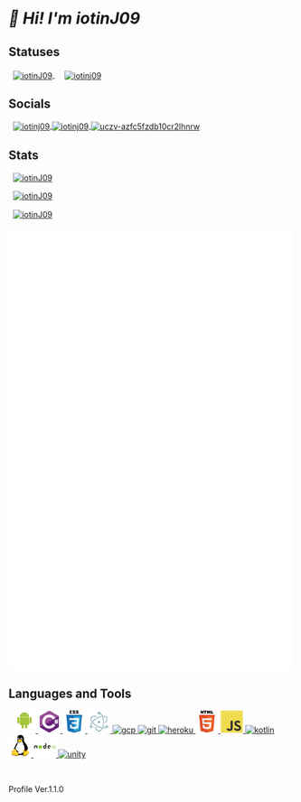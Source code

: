 <h1 align="left" >
  <b> <i>
    👋 Hi! I'm iotinJ09
  </i> </b>
</h1>

<p align="left">
  <h2>
    Statuses
  </h2>
</p>
<p align="left">
  &nbsp;
  <a href="https://github.com/iotinJ09">
    <img src="https://komarev.com/ghpvc/?username=iotinj09&label=Profile%20views&color=0e75b6&style=social" alt="iotinJ09" align="center">
  </a>
  　
  <a href="https://github.com/iotinJ09">
    <img src="https://img.shields.io/github/followers/iotinJ09?label=follow&logo=github&style=flat" alt="iotinj09" align="center" />
  </a>
</p>

<p align="left">
  <h2>
    Socials
  </h2>
</p>

<p align="left">
  &nbsp;
  <a href="https://twitter.com/intent/follow?screen_name=iotinJ09">
    <img align="center" src="https://raw.githubusercontent.com/rahuldkjain/github-profile-readme-generator/master/src/images/icons/Social/twitter.svg" alt="iotinj09" height="20" width="30" />
  </a>
  <a href="https://instagram.com/iotinj09">
    <img align="center" src="https://raw.githubusercontent.com/rahuldkjain/github-profile-readme-generator/master/src/images/icons/Social/instagram.svg" alt="iotinj09" height="20" width="30" />
  </a>
  <a href="https://www.youtube.com/channel/UCZv-azFC5fzdB10cR2lHnRw?sub_confirmation=1">
    <img align="center" src="https://raw.githubusercontent.com/rahuldkjain/github-profile-readme-generator/master/src/images/icons/Social/youtube.svg" alt="uczv-azfc5fzdb10cr2lhnrw" height="20" width="30" />
  </a>
</p>

<p>
  <h2 align="left">
    Stats
  </h2>
</p>
<p align="left">
  &nbsp;
  <a href="https://github.com/iotinJ09">
    <img align="center" src="https://iotinj09.vercel.app/api?username=iotinJ09&show_icons=true&include_all_commits=true&count_private=true&custom_title=GitHub%20Stats" alt="iotinJ09" />
  </a>

  &nbsp;
  <a href="https://github.com/iotinJ09">
    <img align="center" src="https://iotinj09.vercel.app/api/top-langs?username=iotinJ09&card_width=495" alt="iotinJ09" />
  </a>

  &nbsp;
  <a href="https://github.com/iotinJ09">
    <img align="center" src="https://iotinj09.vercel.app/api/wakatime?username=iotinJ09" alt="iotinJ09" />
  </a>
  
  <a href="https://github.com/iotinJ09">
    <img align="center" src="https://github.com/iotinJ09/iotinJ09/blob/master/metrics.svg" alt="iotinJ09">
  </a>
</p>

<p>
  <h2 align="left">
    Languages and Tools
  </h2> 
</p>
<p align="left">
  &nbsp;
  <a href="https://developer.android.com" target="_blank" rel="noreferrer">
    <img src="https://raw.githubusercontent.com/devicons/devicon/master/icons/android/android-original-wordmark.svg" alt="android" width="40" height="40"/>
  </a>
  <a href="https://www.w3schools.com/cs/" target="_blank" rel="noreferrer">
    <img src="https://raw.githubusercontent.com/devicons/devicon/master/icons/csharp/csharp-original.svg" alt="csharp" width="40" height="40"/>
  </a>
  <a href="https://www.w3schools.com/css/" target="_blank" rel="noreferrer">
    <img src="https://raw.githubusercontent.com/devicons/devicon/master/icons/css3/css3-original-wordmark.svg" alt="css3" width="40" height="40"/>
  </a>
  <a href="https://www.electronjs.org" target="_blank" rel="noreferrer">
    <img src="https://raw.githubusercontent.com/devicons/devicon/master/icons/electron/electron-original.svg" alt="electron" width="40" height="40"/>
  </a>
  <a href="https://cloud.google.com" target="_blank" rel="noreferrer">
    <img src="https://www.vectorlogo.zone/logos/google_cloud/google_cloud-icon.svg" alt="gcp" width="40" height="40"/>
  </a>
  <a href="https://git-scm.com/" target="_blank" rel="noreferrer">
    <img src="https://www.vectorlogo.zone/logos/git-scm/git-scm-icon.svg" alt="git" width="40" height="40"/>
  </a>
  <a href="https://heroku.com" target="_blank" rel="noreferrer">
    <img src="https://www.vectorlogo.zone/logos/heroku/heroku-icon.svg" alt="heroku" width="40" height="40"/>
  </a>
  <a href="https://www.w3.org/html/" target="_blank" rel="noreferrer">
    <img src="https://raw.githubusercontent.com/devicons/devicon/master/icons/html5/html5-original-wordmark.svg" alt="html5" width="40" height="40"/>
  </a>
  <a href="https://developer.mozilla.org/en-US/docs/Web/JavaScript" target="_blank" rel="noreferrer">
    <img src="https://raw.githubusercontent.com/devicons/devicon/master/icons/javascript/javascript-original.svg" alt="javascript" width="40" height="40"/>
  </a>
  <a href="https://kotlinlang.org" target="_blank" rel="noreferrer">
    <img src="https://www.vectorlogo.zone/logos/kotlinlang/kotlinlang-icon.svg" alt="kotlin" width="40" height="40"/>
  </a>
  <a href="https://www.linux.org/" target="_blank" rel="noreferrer">
    <img src="https://raw.githubusercontent.com/devicons/devicon/master/icons/linux/linux-original.svg" alt="linux" width="40" height="40"/>
  </a>
  <a href="https://nodejs.org" target="_blank" rel="noreferrer">
    <img src="https://raw.githubusercontent.com/devicons/devicon/master/icons/nodejs/nodejs-original-wordmark.svg" alt="nodejs" width="40" height="40"/>
  </a>
  <a href="https://unity.com/" target="_blank" rel="noreferrer">
    <img src="https://www.vectorlogo.zone/logos/unity3d/unity3d-icon.svg" alt="unity" width="40" height="40"/>
  </a>
</p>

<br/>

<p>
  Profile Ver.1.1.0
</p>
